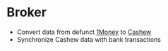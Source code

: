 # Broker

* Convert data from defunct [1Money](https://play.google.com/store/apps/details?id=org.pixelrush.moneyiq) to
  [Cashew](https://cashewapp.web.app/)
* Synchronize Cashew data with bank transactions
